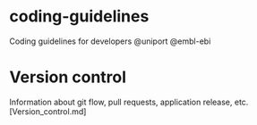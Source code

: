# coding-guidelines
Coding guidelines for developers @uniport @embl-ebi

# Version control
Information about git flow, pull requests, application release, etc.
[Version_control.md]
